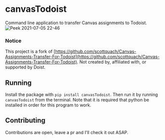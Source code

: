 # canvasTodoist
Command line application to transfer Canvas assignments to Todoist.
![Peek 2021-07-05 22-46](https://user-images.githubusercontent.com/47042841/124534802-fe13f400-dde2-11eb-9e8b-cf2794b7e9b0.gif)



### Notice
This project is a fork of [https://github.com/scottquach/Canvas-Assignments-Transfer-For-Todoist](https://github.com/scottquach/Canvas-Assignments-Transfer-For-Todoist).
Not created by, affiliated with, or supported by Doist.

## Running 
Install the package with `pip install canvasTodoist`. Then run it by running `canvasTodoist` from the terminal. Note that it is required that python be installed in order for this program to work.

## Contributing
Contributions are open, leave a pr and I'll check it out ASAP.
